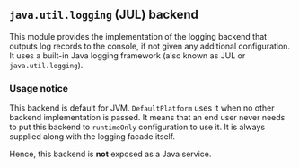 ## `java.util.logging` (JUL) backend

This module provides the implementation of the logging backend that outputs
log records to the console, if not given any additional configuration. It uses 
a built-in Java logging framework (also known as JUL or `java.util.logging`).

### Usage notice

This backend is default for JVM. `DefaultPlatform` uses it when no other backend
implementation is passed. It means that an end user never needs to put this 
backend to `runtimeOnly` configuration to use it. It is always supplied along
with the logging facade itself.

Hence, this backend is **not** exposed as a Java service.
